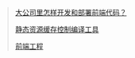 > [大公司里怎样开发和部署前端代码？](https://github.com/fouber/blog/issues/6)
> 
> [静态资源缓存控制编译工具](https://github.com/fouber/static-resource-digest-project-release)
> 
> [前端工程](https://github.com/fouber/blog/issues/10)

